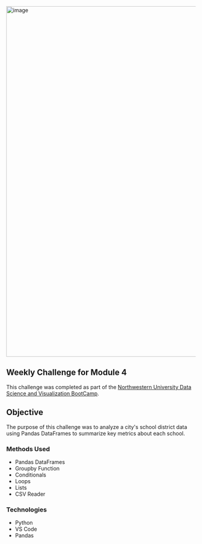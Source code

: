 <img width="931" alt="image" src="https://github.com/AlyssaCullinan/pandas-challenge/assets/141466633/3f008ecd-9846-48c0-a6f0-28f36288c695">

## Weekly Challenge for Module 4

This challenge was completed as part of the [Northwestern University Data Science and Visualization BootCamp](https://bootcamp.northwestern.edu/data/).

## Objective
The purpose of this challenge was to analyze a city's school district data using Pandas DataFrames to summarize key metrics about each school.

### Methods Used
* Pandas DataFrames
* Groupby Function
* Conditionals
* Loops
* Lists
* CSV Reader

### Technologies 
* Python
* VS Code
* Pandas

